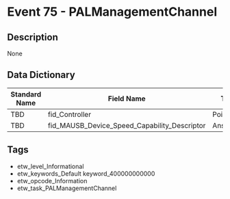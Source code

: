 # Event 75 - PALManagementChannel

## Description
None

## Data Dictionary
|Standard Name|Field Name|Type|Description|Sample Value|
|---|---|---|---|---|
|TBD|fid_Controller|Pointer|None|`None`|
|TBD|fid_MAUSB_Device_Speed_Capability_Descriptor|AnsiString|None|`None`|

## Tags
* etw_level_Informational
* etw_keywords_Default keyword_400000000000
* etw_opcode_Information
* etw_task_PALManagementChannel